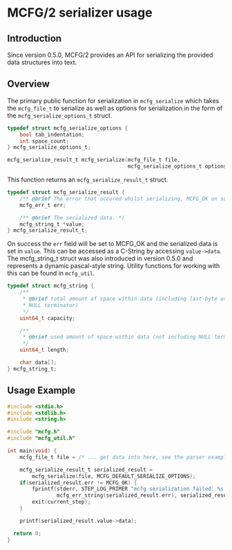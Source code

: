 # MCFG/2 serializer usage
## Introduction
Since version 0.5.0, MCFG/2 provides an API for serializing the provided data structures into
text.

## Overview

The primary public function for serialization in `mcfg_serialize` which takes the `mcfg_file_t` to
serialize as well as options for serialization in the form of the `mcfg_serialize_options_t` struct.
```c
typedef struct mcfg_serialize_options {
	bool tab_indentation;
	int space_count;
} mcfg_serialize_options_t;

mcfg_serialize_result_t mcfg_serialize(mcfg_file_t file,
									   mcfg_serialize_options_t options);
```

This function returns an `mcfg_serialize_result_t` struct.
```c
typedef struct mcfg_serialize_result {
	/** @brief The error that occured whilst serializing, MCFG_OK on success. */
	mcfg_err_t err;

	/** @brief The serialized data. */
	mcfg_string_t *value;
} mcfg_serialize_result_t;
```

On success the `err` field will be set to MCFG_OK and the serialized data is set in `value`. This can be
accessed as a C-String by accessing `value->data`. The mcfg_string_t struct was also introduced in version
0.5.0 and represents a dynamic pascal-style string. Utility functions for working with this can be found in
`mcfg_util`.

```c
typedef struct mcfg_string {
	/**
	 * @brief total amount of space within data (including last-byte used as
	 * NULL terminator)
	 */
	uint64_t capacity;

	/**
	 * @brief used amount of space within data (not including NULL terminator)
	 */
	uint64_t length;

	char data[];
} mcfg_string_t;
```

## Usage Example

```c
#include <stdio.h>
#include <stdlib.h>
#include <string.h>

#include "mcfg.h"
#include "mcfg_util.h"

int main(void) {
	mcfg_file_t file = /* ... get data into here, see the parser example ... */;

	mcfg_serialize_result_t serialized_result =
		mcfg_serialize(file, MCFG_DEFAULT_SERIALIZE_OPTIONS);
	if(serialized_result.err != MCFG_OK) {
		fprintf(stderr, STEP_LOG_PRIMER "mcfg serialization failed: %s (%d)\n",
				mcfg_err_string(serialized_result.err), serialized_result.err);
		exit(current_step);
	}

	printf(serialized_result.value->data);

  return 0;
}
```
